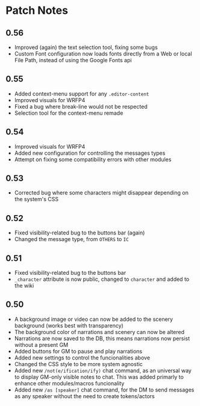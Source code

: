 # Patch Notes

## 0.56

-   Improved (again) the text selection tool, fixing some bugs
-   Custom Font configuration now loads fonts directly from a Web or local File Path, instead of using the Google Fonts api

## 0.55

-   Added context-menu support for any `.editor-content`
-   Improved visuals for WRFP4
-   Fixed a bug where break-line would not be respected
-   Selection tool for the context-menu remade

## 0.54

-   Improved visuals for WRFP4
-   Added new configuration for controlling the messages types
-   Attempt on fixing some compatibility errors with other modules

## 0.53

-   Corrected bug where some characters might disappear depending on the system's CSS

## 0.52

-   Fixed visibility-related bug to the buttons bar (again)
-   Changed the message type, from `OTHERS` to `IC`

## 0.51

-   Fixed visibility-related bug to the buttons bar
-   `_character` attribute is now public, changed to `character` and added to the wiki

## 0.50

-   A background image or video can now be added to the scenery background (works best with transparency)
-   The background color of narrations and scenery can now be altered
-   Narrations are now saved to the DB, this means narrations now persist without a present GM
-   Added buttons for GM to pause and play narrations
-   Added new settings to control the funcionalities above
-   Changed the CSS style to be more system agnostic
-   Added new `/not(e/ification/ify)` chat command, as an universal way to display GM-only visible notes to chat. This was added primarly to enhance other modules/macros funcionality
-   Added new `/as [speaker]` chat command, for the DM to send messages as any speaker without the need to create tokens/actors
